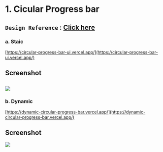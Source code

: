 # 1. Cicular Progress bar
`Design Reference` : 
[Click here](https://www.uidesigndaily.com/posts/progress)
---
### a. Staic
[https://circular-progress-bar-ui.vercel.app/](https://circular-progress-bar-ui.vercel.app/)

## Screenshot
![](https://github.com/VibhashDwivedi/UI-Design/blob/main/Circular%20Progress/screenshot/Screenshot%20(237).png)
---
### b. Dynamic
[https://dynamic-circular-progress-bar.vercel.app/](https://dynamic-circular-progress-bar.vercel.app/)

## Screenshot
![](https://github.com/VibhashDwivedi/UI-Design/blob/main/Dynamic%20Circular%20Pro/Screenshot/Screenshot%20(238).png)

